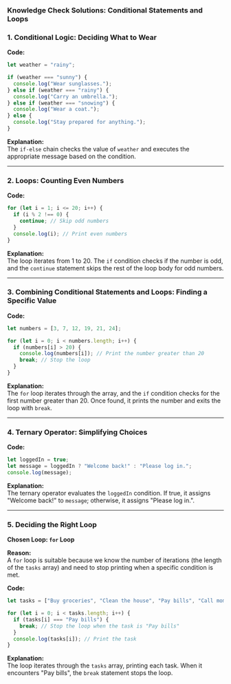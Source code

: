 ### **Knowledge Check Solutions: Conditional Statements and Loops**


### **1. Conditional Logic: Deciding What to Wear**
**Code:**
```javascript
let weather = "rainy";

if (weather === "sunny") {
  console.log("Wear sunglasses.");
} else if (weather === "rainy") {
  console.log("Carry an umbrella.");
} else if (weather === "snowing") {
  console.log("Wear a coat.");
} else {
  console.log("Stay prepared for anything.");
}
```

**Explanation:**  
The `if-else` chain checks the value of `weather` and executes the appropriate message based on the condition.

---

### **2. Loops: Counting Even Numbers**
**Code:**
```javascript
for (let i = 1; i <= 20; i++) {
  if (i % 2 !== 0) {
    continue; // Skip odd numbers
  }
  console.log(i); // Print even numbers
}
```

**Explanation:**  
The loop iterates from 1 to 20. The `if` condition checks if the number is odd, and the `continue` statement skips the rest of the loop body for odd numbers.

---

### **3. Combining Conditional Statements and Loops: Finding a Specific Value**
**Code:**
```javascript
let numbers = [3, 7, 12, 19, 21, 24];

for (let i = 0; i < numbers.length; i++) {
  if (numbers[i] > 20) {
    console.log(numbers[i]); // Print the number greater than 20
    break; // Stop the loop
  }
}
```

**Explanation:**  
The `for` loop iterates through the array, and the `if` condition checks for the first number greater than 20. Once found, it prints the number and exits the loop with `break`.

---

### **4. Ternary Operator: Simplifying Choices**
**Code:**
```javascript
let loggedIn = true;
let message = loggedIn ? "Welcome back!" : "Please log in.";
console.log(message);
```

**Explanation:**  
The ternary operator evaluates the `loggedIn` condition. If true, it assigns "Welcome back!" to `message`; otherwise, it assigns "Please log in.".

---

### **5. Deciding the Right Loop**
**Chosen Loop: `for` Loop**

**Reason:**  
A `for` loop is suitable because we know the number of iterations (the length of the `tasks` array) and need to stop printing when a specific condition is met.

**Code:**
```javascript
let tasks = ["Buy groceries", "Clean the house", "Pay bills", "Call mom"];

for (let i = 0; i < tasks.length; i++) {
  if (tasks[i] === "Pay bills") {
    break; // Stop the loop when the task is "Pay bills"
  }
  console.log(tasks[i]); // Print the task
}
```

**Explanation:**  
The loop iterates through the `tasks` array, printing each task. When it encounters "Pay bills", the `break` statement stops the loop.